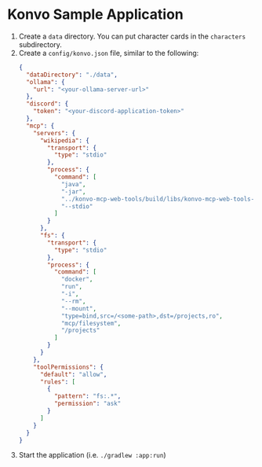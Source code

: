 # Konvo Sample Application

1. Create a `data` directory. You can put character cards in the `characters` subdirectory.
2. Create a `config/konvo.json` file, similar to the following:
   ```json
   {
     "dataDirectory": "./data",
     "ollama": {
       "url": "<your-ollama-server-url>"
     },
     "discord": {
       "token": "<your-discord-application-token>"
     },
     "mcp": {
       "servers": {
         "wikipedia": {
           "transport": {
             "type": "stdio"
           },
           "process": {
             "command": [
               "java",
               "-jar",
               "../konvo-mcp-web-tools/build/libs/konvo-mcp-web-tools-all.jar",
               "--stdio"
             ]
           }
         },
         "fs": {
           "transport": {
             "type": "stdio"
           },
           "process": {
             "command": [
               "docker",
               "run",
               "-i",
               "--rm",
               "--mount",
               "type=bind,src=/<some-path>,dst=/projects,ro",
               "mcp/filesystem",
               "/projects"
             ]
           }
         }
       },
       "toolPermissions": {
         "default": "allow",
         "rules": [
           {
             "pattern": "fs:.*",
             "permission": "ask"
           }
         ]
       }
     }
   }
   ```
3. Start the application (i.e. `./gradlew :app:run`)
